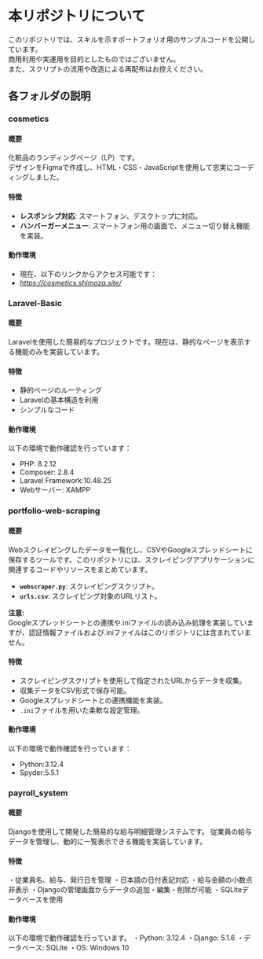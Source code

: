# 本リポジトリについて
このリポジトリでは、スキルを示すポートフォリオ用のサンプルコードを公開しています。  
商用利用や実運用を目的としたものではございません。  
また、スクリプトの流用や改造による再配布はお控えください。
## 各フォルダの説明  
### cosmetics
#### 概要
化粧品のランディングページ（LP）です。  
デザインをFigmaで作成し、HTML・CSS・JavaScriptを使用して忠実にコーディングしました。

#### 特徴
- **レスポンシブ対応**: スマートフォン、デスクトップに対応。  
- **ハンバーガーメニュー**: スマートフォン用の画面で、メニュー切り替え機能を実装。

#### 動作環境
- 現在、以下のリンクからアクセス可能です：  
- *https://cosmetics.shimoza.site/* 

### Laravel-Basic

#### 概要
Laravelを使用した簡易的なプロジェクトです。現在は、静的なページを表示する機能のみを実装しています。

#### 特徴
- 静的ページのルーティング
- Laravelの基本構造を利用
- シンプルなコード

#### 動作環境
以下の環境で動作確認を行っています：
- PHP: 8.2.12
- Composer: 2.8.4
- Laravel Framework:10.48.25
- Webサーバー: XAMPP  

### portfolio-web-scraping

#### 概要
Webスクレイピングしたデータを一覧化し、CSVやGoogleスプレッドシートに保存するツールです。このリポジトリには、スクレイピングアプリケーションに関連するコードやリソースをまとめています。
- **`webscraper.py`**: スクレイピングスクリプト。  
- **`urls.csv`**: スクレイピング対象のURLリスト。

**注意:**  
Googleスプレッドシートとの連携や.iniファイルの読み込み処理を実装していますが、認証情報ファイルおよび.iniファイルはこのリポジトリには含まれていません。

#### 特徴
- スクレイピングスクリプトを使用して指定されたURLからデータを収集。
- 収集データをCSV形式で保存可能。
- Googleスプレッドシートとの連携機能を実装。
- `.ini`ファイルを用いた柔軟な設定管理。

#### 動作環境
以下の環境で動作確認を行っています：  
- Python:3.12.4
- Spyder:5.5.1

### payroll_system

#### 概要
Djangoを使用して開発した簡易的な給与明細管理システムです。
従業員の給与データを管理し、動的に一覧表示できる機能を実装しています。

#### 特徴
・従業員名、給与、発行日を管理
・日本語の日付表記対応
・給与金額の小数点非表示
・Djangoの管理画面からデータの追加・編集・削除が可能
・SQLiteデータベースを使用

#### 動作環境
以下の環境で動作確認を行っています。
・Python: 3.12.4
・Django: 5.1.6
・データベース: SQLite
・OS: Windows 10

